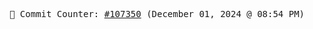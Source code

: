 <p align="center">
    <samp>
        📮 Commit Counter: <a href="https://github.com/Javascript-void0/Javascript-void0/commits/main">#107350</a> (December 01, 2024 @ 08:54 PM)
    </samp>
</p>